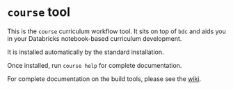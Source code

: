# `course` tool

This is the `course` curriculum workflow tool. It sits on top of `bdc` and
aids you in your Databricks notebook-based curriculum development.

It is installed automatically by the standard installation.

Once installed, run `course help` for complete documentation.

For complete documentation on the build tools, please see the [wiki][].

[wiki]: https://github.com/databricks-edu/build-tooling/wiki

